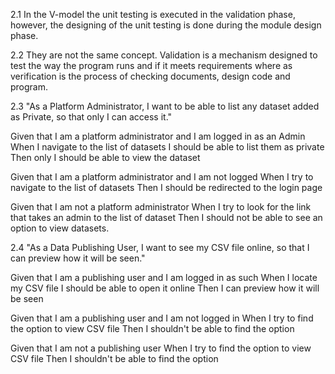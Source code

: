 2.1
In the V-model the unit testing is executed in the validation phase, however, the designing of the unit testing is done during the module design phase.

2.2
They are not the same concept. Validation is a mechanism designed to test the way the program runs and if it meets requirements where as verification is the process of checking documents, design code and program.

2.3
"As a Platform Administrator, I want to be able to list any dataset added as Private, so that only I can access it."

Given that I am a platform administrator
and I am logged in as an Admin
When I navigate to the list of datasets
I should be able to list them as private
Then only I should be able to view the dataset

Given that I am a platform administrator
and I am not logged 
When I try to navigate to the list of datasets
Then I should be redirected to the login page

Given that I am not a platform administrator
When I try to look for the link that takes an admin to the list of dataset
Then I should not be able to see an option to view datasets.


2.4
"As a Data Publishing User, I want to see my CSV file online, so that I can preview how it will be seen."

Given that I am a publishing user 
and I am logged in as such
When I locate my CSV file 
I should be able to open it online
Then I can preview how it will be seen 

Given that I am a publishing user
and I am not logged in 
When I try to find the option to view CSV file
Then I shouldn't be able to find the option

Given that I am not a publishing user
When I try to find the option to view CSV file
Then I shouldn't be able to find the option